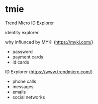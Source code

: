 # tmie
Trend Micro ID Explorer

identity explorer

why
 influnced by MYKI (https://myki.com/)

* password
* payment cards
* id cards

 ID Explorer (https://www.trendmicro.com/)
 
* phone calls
* messages
* emails
* social networks
